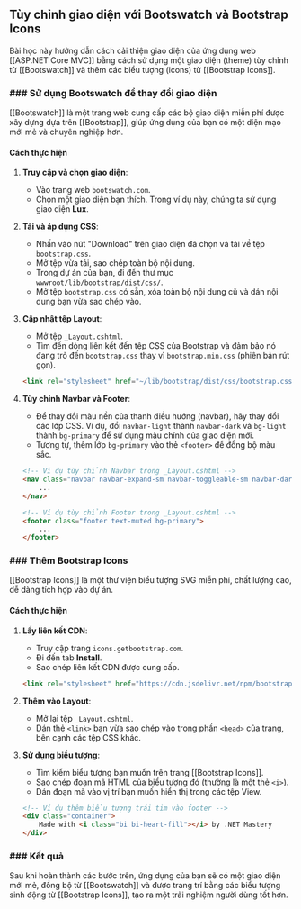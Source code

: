 ## Tùy chỉnh giao diện với Bootswatch và Bootstrap Icons

Bài học này hướng dẫn cách cải thiện giao diện của ứng dụng web [[ASP.NET Core MVC]] bằng cách sử dụng một giao diện (theme) tùy chỉnh từ [[Bootswatch]] và thêm các biểu tượng (icons) từ [[Bootstrap Icons]].

### ### Sử dụng Bootswatch để thay đổi giao diện

[[Bootswatch]] là một trang web cung cấp các bộ giao diện miễn phí được xây dựng dựa trên [[Bootstrap]], giúp ứng dụng của bạn có một diện mạo mới mẻ và chuyên nghiệp hơn.

#### Cách thực hiện

1.  **Truy cập và chọn giao diện**:
    -   Vào trang web `bootswatch.com`.
    -   Chọn một giao diện bạn thích. Trong ví dụ này, chúng ta sử dụng giao diện **Lux**.

2.  **Tải và áp dụng CSS**:
    -   Nhấn vào nút "Download" trên giao diện đã chọn và tải về tệp `bootstrap.css`.
    -   Mở tệp vừa tải, sao chép toàn bộ nội dung.
    -   Trong dự án của bạn, đi đến thư mục `wwwroot/lib/bootstrap/dist/css/`.
    -   Mở tệp `bootstrap.css` có sẵn, xóa toàn bộ nội dung cũ và dán nội dung bạn vừa sao chép vào.

3.  **Cập nhật tệp Layout**:
    -   Mở tệp `_Layout.cshtml`.
    -   Tìm đến dòng liên kết đến tệp CSS của Bootstrap và đảm bảo nó đang trỏ đến `bootstrap.css` thay vì `bootstrap.min.css` (phiên bản rút gọn).

    ```html
    <link rel="stylesheet" href="~/lib/bootstrap/dist/css/bootstrap.css" />
    ```

4.  **Tùy chỉnh Navbar và Footer**:
    -   Để thay đổi màu nền của thanh điều hướng (navbar), hãy thay đổi các lớp CSS. Ví dụ, đổi `navbar-light` thành `navbar-dark` và `bg-light` thành `bg-primary` để sử dụng màu chính của giao diện mới.
    -   Tương tự, thêm lớp `bg-primary` vào thẻ `<footer>` để đồng bộ màu sắc.

    ```html
    <!-- Ví dụ tùy chỉnh Navbar trong _Layout.cshtml -->
    <nav class="navbar navbar-expand-sm navbar-toggleable-sm navbar-dark bg-primary border-bottom box-shadow mb-3">
        ...
    </nav>

    <!-- Ví dụ tùy chỉnh Footer trong _Layout.cshtml -->
    <footer class="footer text-muted bg-primary">
        ...
    </footer>
    ```

### ### Thêm Bootstrap Icons

[[Bootstrap Icons]] là một thư viện biểu tượng SVG miễn phí, chất lượng cao, dễ dàng tích hợp vào dự án.

#### Cách thực hiện

1.  **Lấy liên kết CDN**:
    -   Truy cập trang `icons.getbootstrap.com`.
    -   Đi đến tab **Install**.
    -   Sao chép liên kết CDN được cung cấp.

    ```html
    <link rel="stylesheet" href="https://cdn.jsdelivr.net/npm/bootstrap-icons@1.8.1/font/bootstrap-icons.css">
    ```

2.  **Thêm vào Layout**:
    -   Mở lại tệp `_Layout.cshtml`.
    -   Dán thẻ `<link>` bạn vừa sao chép vào trong phần `<head>` của trang, bên cạnh các tệp CSS khác.

3.  **Sử dụng biểu tượng**:
    -   Tìm kiếm biểu tượng bạn muốn trên trang [[Bootstrap Icons]].
    -   Sao chép đoạn mã HTML của biểu tượng đó (thường là một thẻ `<i>`).
    -   Dán đoạn mã vào vị trí bạn muốn hiển thị trong các tệp View.

    ```html
    <!-- Ví dụ thêm biểu tượng trái tim vào footer -->
    <div class="container">
        Made with <i class="bi bi-heart-fill"></i> by .NET Mastery
    </div>
    ```

### ### Kết quả

Sau khi hoàn thành các bước trên, ứng dụng của bạn sẽ có một giao diện mới mẻ, đồng bộ từ [[Bootswatch]] và được trang trí bằng các biểu tượng sinh động từ [[Bootstrap Icons]], tạo ra một trải nghiệm người dùng tốt hơn.
